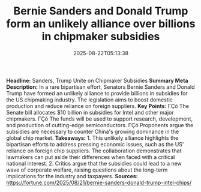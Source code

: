 ﻿---
title: "Bernie Sanders and Donald Trump form an unlikely alliance over billions in chipmaker subsidies"
date: "2025-08-22T05:13:38"
category: "Markets"
summary: ""
slug: "bernie sanders and donald trump form an unlikely alliance ov"
source_urls:
  - "https://fortune.com/2025/08/21/bernie-sanders-donald-trump-intel-chips/"
seo:
  title: "Bernie Sanders and Donald Trump form an unlikely alliance over billions in chipmaker subsidies | Hash n Hedge"
  description: ""
  keywords: ["news", "markets", "brief"]
---
**Headline:** Sanders, Trump Unite on Chipmaker Subsidies  **Summary Meta Description:** In a rare bipartisan effort, Senators Bernie Sanders and Donald Trump have formed an unlikely alliance to provide billions in subsidies for the US chipmaking industry. The legislation aims to boost domestic production and reduce reliance on foreign suppliers.  **Key Points:**  ΓÇó The Senate bill allocates $10 billion in subsidies for Intel and other major chipmakers. ΓÇó The funds will be used to support research, development, and production of cutting-edge semiconductors. ΓÇó Proponents argue the subsidies are necessary to counter China's growing dominance in the global chip market.  **Takeaways:**  1. This unlikely alliance highlights the bipartisan efforts to address pressing economic issues, such as the US' reliance on foreign chip suppliers. The collaboration demonstrates that lawmakers can put aside their differences when faced with a critical national interest. 2. Critics argue that the subsidies could lead to a new wave of corporate welfare, raising questions about the long-term implications for the industry and taxpayers.  **Sources:** https://fortune.com/2025/08/21/bernie-sanders-donald-trump-intel-chips/ 
